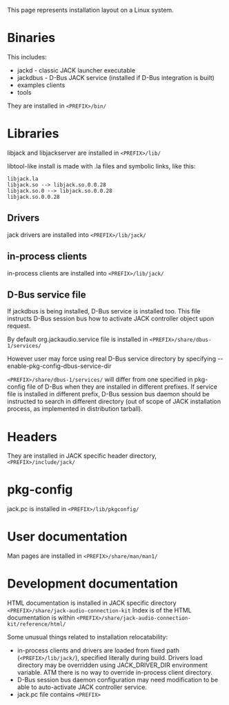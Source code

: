 This page represents installation layout on a Linux system.

# Binaries
This includes:
* jackd - classic JACK launcher executable
* jackdbus - D-Bus JACK service (installed if D-Bus integration is built)
* examples clients
* tools

They are installed in `<PREFIX>/bin/`

# Libraries
libjack and libjackserver are installed in `<PREFIX>/lib/`

libtool-like install is made with .la files and symbolic links, like this:
	
	libjack.la
	libjack.so --> libjack.so.0.0.28
	libjack.so.0 --> libjack.so.0.0.28
	libjack.so.0.0.28
	
## Drivers
jack drivers are installed into `<PREFIX>/lib/jack/`
## in-process clients
in-process clients are installed into `<PREFIX>/lib/jack/`
## D-Bus service file
If jackdbus is being installed, D-Bus service is installed too. This file instructs D-Bus session bus how to activate JACK controller object upon request.

By default org.jackaudio.service file is installed in `<PREFIX>/share/dbus-1/services/`

However user may force using real D-Bus service directory by specifying --enable-pkg-config-dbus-service-dir

`<PREFIX>/share/dbus-1/services/` will differ from one specified in pkg-config file of D-Bus when they are installed in different prefixes. If service file is installed in different prefix, D-Bus session bus daemon should be instructed to search in different directory (out of scope of JACK installation process, as implemented in distribution tarball).

# Headers
They are installed in JACK specific header directory, `<PREFIX>/include/jack/`
# pkg-config
jack.pc is installed in `<PREFIX>/lib/pkgconfig/`
# User documentation
Man pages are installed in `<PREFIX>/share/man/man1/`
# Development documentation
HTML documentation is installed in JACK specific directory `<PREFIX>/share/jack-audio-connection-kit`
Index is of the HTML documentation is within `<PREFIX>/share/jack-audio-connection-kit/reference/html/`

Some unusual things related to installation relocatability:
* in-process clients and drivers are loaded from fixed path (`<PREFIX>/lib/jack/`), specified literally during build. Drivers load directory may be overridden using JACK_DRIVER_DIR environment variable. ATM there is no way to override in-process client directory.
* D-Bus session bus daemon configuration may need modification to be able to auto-activate JACK controller service.
* jack.pc file contains `<PREFIX>`
